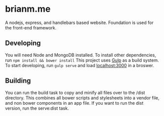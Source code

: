 brianm.me
=========

A nodejs, express, and handlebars based website.
Foundation is used for the front-end framework.

## Developing

You will need Node and MongoDB installed. To install other dependencies, run ```npm install && bower install```
This project uses [Gulp](http://gulpjs.com) as a build system. To start developing, run ```gulp serve``` and load [localhost:3000](localhost:3000) in a broswer.

## Building

You can run the build task to copy and minify all files over to the /dist directory. This combines all bower scripts and stylesheets into a vendor file, and non bower components in an app file. If you want to run the dist version, run the serve:dist task.
